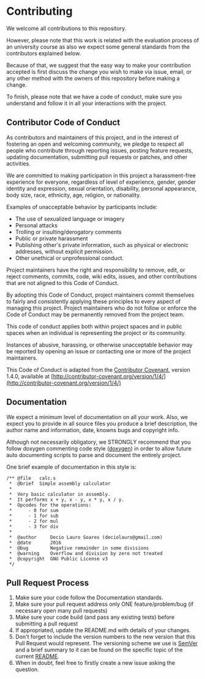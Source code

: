 # Contributing

We welcome all contributions to this repository.

However, please note that this work is related with the evaluation process of
an university course as also we expect some general standards from the
contributors explained below.

Because of that, we suggest that the easy way to make your contribution
accepted is first discuss the change you wish to make via issue, email, or any
other method with the owners of this repository before making a change.

To finish, please note that we have a code of conduct, make sure you
understand and follow it in all your interactions with the project.

## Contributor Code of Conduct

As contributors and maintainers of this project, and in the interest of
fostering an open and welcoming community, we pledge to respect all people who
contribute through reporting issues, posting feature requests, updating
documentation, submitting pull requests or patches, and other activities.

We are committed to making participation in this project a harassment-free
experience for everyone, regardless of level of experience, gender, gender
identity and expression, sexual orientation, disability, personal appearance,
body size, race, ethnicity, age, religion, or nationality.

Examples of unacceptable behavior by participants include:

* The use of sexualized language or imagery
* Personal attacks
* Trolling or insulting/derogatory comments
* Public or private harassment
* Publishing other's private information, such as physical or electronic
	addresses, without explicit permission.
* Other unethical or unprofessional conduct.

Project maintainers have the right and responsibility to remove, edit, or
reject comments, commits, code, wiki edits, issues, and other contributions
that are not aligned to this Code of Conduct.

By adopting this Code of Conduct, project maintainers commit themselves to
fairly and consistently applying these principles to every aspect of managing
this project. Project maintainers who do not follow or enforce the Code of
Conduct may be permanently removed from the project team.

This code of conduct applies both within project spaces and in public spaces
when an individual is representing the project or its community.

Instances of abusive, harassing, or otherwise unacceptable behavior may be
reported by opening an issue or contacting one or more of the project maintainers.

This Code of Conduct is adapted from the
[Contributor Covenant](http://contributor-covenant.org), version 1.4.0,
available at
[http://contributor-covenant.org/version/1/4/](http://contributor-covenant.org/version/1/4/)


## Documentation

We expect a minimum level of documentation on all your work. Also, we expect
you to provide in all source files you produce a brief description,
the author name and information, date, knowns bugs and copyright info. 

Although not necessarily obligatory, we STRONGLY recommend that you follow
doxygen commenting code style ([doxygen](http://www.stack.nl/~dimitri/doxygen/))
 in order to allow future auto documenting scripts to parse and document the
entirely project.

One brief example of documentation in this style is:

```
/** @file 	calc.s
 *	@brief	Simple assembly calculator
 *	
 *	Very basic calculator in assembly.
 *	It performs x + y, x - y, x * y, x / y.
 *	Opcodes for the operations:
 *		- 0 for sum
 *		- 1 for sub
 *		- 2 for mul
 *		- 3 for div
 *
 *	@author		Decio Lauro Soares (deciolauro@gmail.com)
 *	@date		2016
 *	@bug		Negative remainder in some divisions
 *	@warning	Overflow and division by zero not treated
 * 	@copyright	GNU Public License v3
 */

```

## Pull Request Process

1. Make sure your code follow the Documentation standards.
2. Make sure your pull request address only ONE feature/problem/bug 
	(if necessary open many pull requests)
3. Make sure your code build (and pass any existing tests) before submitting
	a pull request
4. If appropriated, update the README.md with details of your changes.
5. Don't forget to include the version numbers to the new version that this
	Pull Request would represent. The versioning scheme we use is
	[SemVer](http://semver.org/) and a brief summary to it can be found on the
	specific topic of the current [README](README.md).
6. When in doubt, feel free to firstly create a new issue asking the question.
